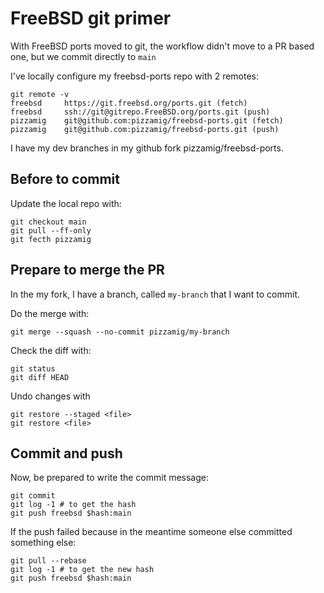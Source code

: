 # FreeBSD git primer

With FreeBSD ports moved to git, the workflow didn't move to a PR based one, but we commit directly to `main`

I've locally configure my freebsd-ports repo with 2 remotes:
```
git remote -v
freebsd	    https://git.freebsd.org/ports.git (fetch)
freebsd	    ssh://git@gitrepo.FreeBSD.org/ports.git (push)
pizzamig	git@github.com:pizzamig/freebsd-ports.git (fetch)
pizzamig	git@github.com:pizzamig/freebsd-ports.git (push)

```

I have my dev branches in my github fork pizzamig/freebsd-ports.

## Before to commit

Update the local repo with:
```
git checkout main
git pull --ff-only
git fecth pizzamig

```

## Prepare to merge the PR

In the my fork, I have a branch, called `my-branch` that I want to commit.

Do the merge with:
```
git merge --squash --no-commit pizzamig/my-branch
```

Check the diff with:
```
git status
git diff HEAD
```

Undo changes with
```
git restore --staged <file>
git restore <file>
```

## Commit and push
Now, be prepared to write the commit message:

```
git commit
git log -1 # to get the hash
git push freebsd $hash:main
```

If the push failed because in the meantime someone else committed something else:
```
git pull --rebase
git log -1 # to get the new hash
git push freebsd $hash:main
```
